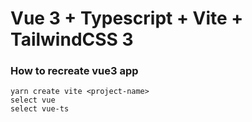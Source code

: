 # Vue 3 + Typescript + Vite + TailwindCSS 3


### How to recreate vue3 app
```
yarn create vite <project-name>
select vue
select vue-ts
```

